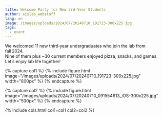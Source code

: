 ```yaml
---
title: Welcome Party for New 3rd‑Year Students
author: aislab_webstaff
lang: en
image: /images/uploads/2024/07/20240710_191723-300x225.jpg
tags:
  - event
---
```


We welcomed 11 new third‑year undergraduates who join the lab from fall 2024.  
Nine of them plus ~30 current members enjoyed pizza, snacks, and games.  
Let’s enjoy lab life together!

{% capture col1 %}
{%
  include figure.html
  image="/images/uploads/2024/07/20240710_191723-300x225.jpg"
  width="800px"
%}
{% endcapture %}

{% capture col2 %}
{%
  include figure.html
  image="/images/uploads/2024/07/20240710_091554613_iOS-300x225.jpg"
  width="500px"
%}
{% endcapture %}

{% include cols.html col1=col1 col2=col2 %}
